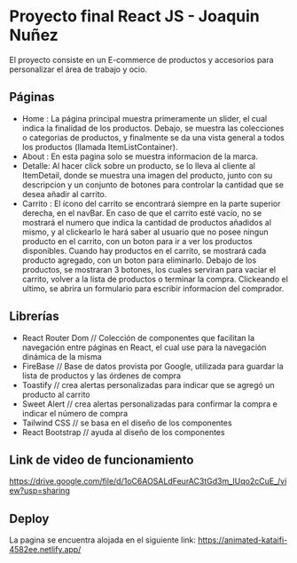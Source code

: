 # Proyecto final React JS - Joaquin Nuñez
El proyecto consiste en un E-commerce de productos y accesorios para personalizar el área de trabajo y ocio. 


## Páginas
* Home : La página principal muestra primeramente un slider, el cual indica la finalidad de los productos. Debajo, se muestra las colecciones o categorias de productos, y finalmente se da una vista general a todos los productos (llamada ItemListContainer).
* About : En esta pagina solo se muestra informacion de la marca. 
* Detalle:  Al hacer click sobre un producto, se lo lleva al cliente al ItemDetail, donde se muestra una imagen del producto, junto con su descripcion y un conjunto de botones para controlar la cantidad que se desea añadir al carrito. 
* Carrito : El ícono del carrito se encontrará siempre en la parte superior derecha, en el navBar. En caso de que el carrito esté vacío, no se mostrará el numero que indica la cantidad de productos añadidos al mismo, y al clickearlo le hará saber al usuario que no posee ningun producto en el carrito, con un boton para ir a ver los productos disponibles. Cuando hay productos en el carrito, se mostrará cada producto agregado, con un boton para eliminarlo. Debajo de los productos, se mostraran 3 botones, los cuales serviran para vaciar el carrito, volver a la lista de productos o terminar la compra. Clickeando el ultimo, se abrira un formulario para escribir informacion del comprador.

## Librerías
* React Router Dom // Colección de componentes que facilitan la navegación entre páginas en React, el cual use para la navegación dinámica de la misma
* FireBase // Base de datos provista por Google, utilizada para guardar la lista de productos y las órdenes de compra
* Toastify // crea alertas personalizadas para indicar que se agregó un producto al carrito
* Sweet Alert // crea alertas personalizadas para confirmar la compra e indicar el número de compra
* Tailwind CSS // se basa en el diseño de los componentes
* React Bootstrap // ayuda al diseño de los componentes

## Link de video de funcionamiento
https://drive.google.com/file/d/1oC6AOSALdFeurAC3tGd3m_IUqo2cCuE_/view?usp=sharing
## Deploy
La pagina se encuentra alojada en el siguiente link: https://animated-kataifi-4582ee.netlify.app/
